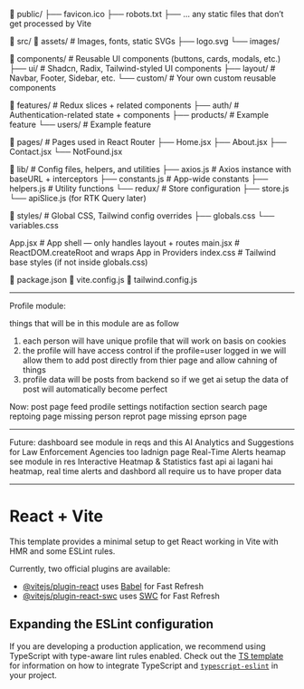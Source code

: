 📂 public/
   ├── favicon.ico
   ├── robots.txt
   ├── ... any static files that don’t get processed by Vite

📂 src/
   📂 assets/              # Images, fonts, static SVGs
       ├── logo.svg
       └── images/
   
   📂 components/          # Reusable UI components (buttons, cards, modals, etc.)
       ├── ui/             # Shadcn, Radix, Tailwind-styled UI components
       ├── layout/         # Navbar, Footer, Sidebar, etc.
       └── custom/         # Your own custom reusable components
   
   📂 features/            # Redux slices + related components
       ├── auth/           # Authentication-related state + components
       ├── products/       # Example feature
       └── users/          # Example feature
   
   📂 pages/               # Pages used in React Router
       ├── Home.jsx 
       ├── About.jsx
       ├── Contact.jsx
       └── NotFound.jsx

   📂 lib/                 # Config files, helpers, and utilities
       ├── axios.js        # Axios instance with baseURL + interceptors
       ├── constants.js    # App-wide constants
       ├── helpers.js      # Utility functions
       └── redux/          # Store configuration
           ├── store.js
           └── apiSlice.js (for RTK Query later)

   📂 styles/              # Global CSS, Tailwind config overrides
       ├── globals.css
       └── variables.css

   App.jsx                 # App shell — only handles layout + routes
   main.jsx                # ReactDOM.createRoot and wraps App in Providers
   index.css               # Tailwind base styles (if not inside globals.css)

📄 package.json
📄 vite.config.js
📄 tailwind.config.js



---------------------------------------------------------------------------

Profile module:

things that will be in this module are as follow

1. each person will have unique profile that will work on basis on cookies
2. the profile will have access control if the profile=user logged in we will allow them to add post directly from thier page and allow cahning of things
2. profile data will be posts from backend so if we get ai setup the data of post will automatically become perfect









Now:
post page
feed
prodile
settings
notifaction section
search page
reptoing page
missing person reprot page
missing eprson page


----------------------
Future:
dashboard see module in reqs and this AI Analytics and Suggestions for Law Enforcement Agencies too
ladnign page
Real-Time Alerts 
heamap  see module in res Interactive Heatmap & Statistics 
fast api ai lagani hai
heatmap, real time alerts and dashbord all require us to have proper data 











----------------------------------
# React + Vite

This template provides a minimal setup to get React working in Vite with HMR and some ESLint rules.

Currently, two official plugins are available:

- [@vitejs/plugin-react](https://github.com/vitejs/vite-plugin-react/blob/main/packages/plugin-react) uses [Babel](https://babeljs.io/) for Fast Refresh
- [@vitejs/plugin-react-swc](https://github.com/vitejs/vite-plugin-react/blob/main/packages/plugin-react-swc) uses [SWC](https://swc.rs/) for Fast Refresh

## Expanding the ESLint configuration

If you are developing a production application, we recommend using TypeScript with type-aware lint rules enabled. Check out the [TS template](https://github.com/vitejs/vite/tree/main/packages/create-vite/template-react-ts) for information on how to integrate TypeScript and [`typescript-eslint`](https://typescript-eslint.io) in your project.